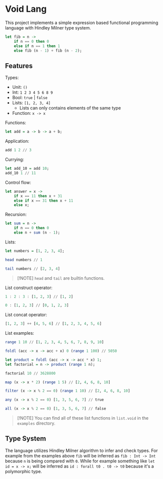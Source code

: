 # Void Lang

This project implements a simple expression based functional programming language with Hindley Milner type system.

```haskell
let fib = n ->
	if n == 0 then 0
	else if n == 1 then 1
	else fib (n - 1) + fib (n - 2);
```

## Features

Types:

- Unit: `()`
- Int: `1 2 3 4 5 6 8 9`
- Bool: `true` | `false`
- Lists: `[1, 2, 3, 4]`
  - Lists can only contains elements of the same type
- Function: `x -> x`

Functions:

```haskell
let add = a -> b -> a + b;
```

Application:

```haskell
add 1 2 // 3
```

Currying:

```haskell
let add_10 = add 10;
add_10 1 // 11
```

Control flow:

```haskell
let answer = x ->
	if x == 11 then x + 31
	else if x == 31 then x + 11
	else x;
```

Recursion:

```haskell
let sum = n ->
	if n == 0 then 0
	else n + sum (n - 1);
```

Lists:

```haskell
let numbers = [1, 2, 3, 4];
```

```haskell
head numbers // 1
```

```haskell
tail numbers // [2, 3, 4]
```

> [!NOTE] `head` and `tail` are builtin functions.

List construct operator:

```haskell
1 : 2 : 3 : [1, 2, 3] // [1, 2]
```

```haskell
0 : [1, 2, 3] // [0, 1, 2, 3]
```

List concat operator:

```haskell
[1, 2, 3] ++ [4, 5, 6] // [1, 2, 3, 4, 5, 6]
```

List examples:

```haskell
range 1 10 // [1, 2, 3, 4, 5, 6, 7, 8, 9, 10]
```

```haskell
foldl (acc -> x -> acc + x) 0 (range 1 100) // 5050
```

```haskell
let product = foldl (acc -> x -> acc * x) 1;
let factorial = n -> product (range 1 n);

factorial 10 // 3628800
```

```haskell
map (x -> x * 2) (range 1 5) // [2, 4, 6, 8, 10]
```

```haskell
filter (x -> x % 2 == 0) (range 1 10) // [2, 4, 6, 8, 10]
```

```haskell
any (x -> x % 2 == 0) [1, 3, 5, 6, 7] // true
```

```haskell
all (x -> x % 2 == 0) [1, 3, 5, 6, 7] // false
```

> [!NOTE] You can find all of these list functions in `list.void` in the `examples` directory.

## Type System

The language utilizes Hindley Milner algorithm to infer and check types. For example from the examples above `fib` will be inferred as `fib : Int -> Int` because `n` is being compared with `0`. While for example something like `let id = x -> x;` will be inferred as `id : forall t0 . t0 -> t0` because it's a polymorphic type.

